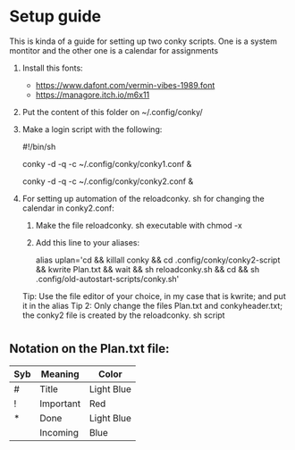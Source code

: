 # Setup guide

This is kinda of a guide for setting up two conky scripts. One is a system montitor and the other one is a calendar for assignments

1. Install this fonts:
    * https://www.dafont.com/vermin-vibes-1989.font
    * https://managore.itch.io/m6x11

2. Put the content of this folder on ~/.config/conky/

3. Make a login script with the following:

    #!/bin/sh

    conky -d -q -c ~/.config/conky/conky1.conf &

    conky -d -q -c ~/.config/conky/conky2.conf &

4. For setting up automation of the reloadconky. sh for changing the calendar in conky2.conf:

    1. Make the file reloadconky. sh executable with chmod -x
    2. Add this line to your aliases:

        alias uplan='cd && killall conky && cd .config/conky/conky2-script && kwrite Plan.txt && wait && sh reloadconky.sh && cd && sh .config/old-autostart-scripts/conky.sh'

    Tip: Use the file editor of your choice, in my case that is kwrite; and put it in the alias
    Tip 2: Only change the files Plan.txt and conkyheader.txt; the conky2 file is created by the reloadconky. sh script
#
## Notation on the Plan.txt file:


|Syb| Meaning        | Color       |
|---|----------------|-------------|
| # | Title          | Light Blue  |
| ! | Important      | Red         |
| * | Done           | Light Blue  |
|   | Incoming       | Blue        |
